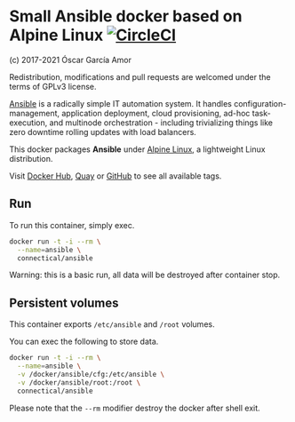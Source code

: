 # Small Ansible docker based on Alpine Linux [![CircleCI](https://circleci.com/gh/ogarcia/docker-ansible.svg?style=svg)](https://circleci.com/gh/ogarcia/docker-ansible)

(c) 2017-2021 Óscar García Amor

Redistribution, modifications and pull requests are welcomed under the terms
of GPLv3 license.

[Ansible][1] is a radically simple IT automation system. It handles
configuration-management, application deployment, cloud provisioning, ad-hoc
task-execution, and multinode orchestration - including trivializing things
like zero downtime rolling updates with load balancers.

This docker packages **Ansible** under [Alpine Linux][2], a lightweight
Linux distribution.

Visit [Docker Hub][3], [Quay][4] or [GitHub][5] to see all available tags.

[1]: https://ansible.com/
[2]: https://alpinelinux.org/
[3]: https://hub.docker.com/r/connectical/ansible/
[4]: https://quay.io/repository/connectical/ansible/
[5]: https://github.com/orgs/connectical/packages/container/package/ansible

## Run

To run this container, simply exec.

```sh
docker run -t -i --rm \
  --name=ansible \
  connectical/ansible
```

Warning: this is a basic run, all data will be destroyed after container
stop.

## Persistent volumes

This container exports `/etc/ansible` and `/root` volumes.

You can exec the following to store data.

```sh
docker run -t -i --rm \
  --name=ansible \
  -v /docker/ansible/cfg:/etc/ansible \
  -v /docker/ansible/root:/root \
  connectical/ansible
```

Please note that the `--rm` modifier destroy the docker after shell exit.
